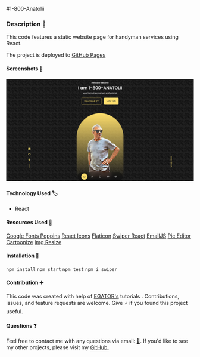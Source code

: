 #1-800-Anatolii


### Description :page_with_curl:

This code features a static website page for handyman services using React. 

The project is deployed to [GitHub Pages](https://shopandshop.herokuapp.com/)

#### Screenshots :camera_flash:
![screenshot](./src/images/screenshot.png)

#### Technology Used :label: 

* React

#### Resources Used :wrench: 

[Google Fonts Poppins](https://fonts.google.com/?query=poppins)
[React Icons](https://react-icons.github.io/react-icons/)
[Flaticon](https://www.flaticon.com/)
[Swiper React](https://swiperjs.com/react)
[EmailJS](https://www.emailjs.com/)
[Pic Editor](https://www5.lunapic.com/editor/)
[Cartoonize](https://edit.cartoonize.net/)
[Img Resize](https://resizing.app/)

#### Installation :electric_plug:

`npm install`
`npm start`
`npm test`
`npm i swiper`

#### Contribution :heavy_plus_sign: 

This code was created with help of [EGATOR's](https://www.youtube.com/channel/UCL8l_VxCAN0jOpaLaRAm8sQ) tutorials . Contributions, issues, and feature requests are welcome. Give :star: if you found this project useful. 

#### Questions :question: 
Feel free to contact me with any questions via email: [:e-mail:](pryadkamaryna@gmail.com).
If you'd like to see my other projects, please visit my [GitHub.](https://github.com/MarynaPR?tab=repositories)